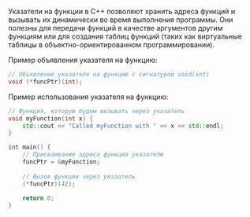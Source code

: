 Указатели на функции в C++ позволяют хранить адреса функций и вызывать их динамически во время выполнения программы. Они полезны для передачи функций в качестве аргументов другим функциям или для создания таблиц функций (таких как виртуальные таблицы в объектно-ориентированном программировании). 

Пример объявления указателя на функцию:

```cpp
// Объявление указателя на функцию с сигнатурой void(int)
void (*funcPtr)(int);
```

Пример использования указателя на функцию:

```cpp
// Функция, которую будем вызывать через указатель
void myFunction(int x) {
    std::cout << "Called myFunction with " << x << std::endl;
}

int main() {
    // Присваивание адреса функции указателю
    funcPtr = &myFunction;
    
    // Вызов функции через указатель
    (*funcPtr)(42);
    
    return 0;
}
```
